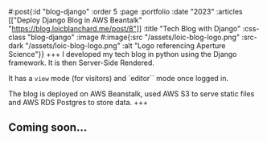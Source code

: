 #:post{:id "blog-django"
       :order 5
       :page :portfolio
       :date "2023"
       :articles [["Deploy Django Blog in AWS Beantalk" "https://blog.loicblanchard.me/post/8"]]
       :title "Tech Blog with Django"
       :css-class "blog-django"
       :image #:image{:src "/assets/loic-blog-logo.png"
                             :src-dark "/assets/loic-blog-logo.png"
                             :alt "Logo referencing Aperture Science"}}
+++
I developed my tech blog in python using the Django framework. It is then Server-Side Rendered.

It has a `view` mode (for visitors) and `editor`` mode once logged in.

The blog is deployed on AWS Beanstalk, used AWS S3 to serve static files and AWS RDS Postgres to store data.
+++
## Coming soon...